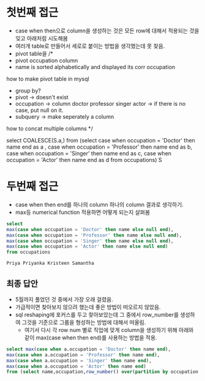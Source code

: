 # 첫번째 접근

- case when then으로 column을 생성하는 것은 모든 row에 대해서 적용되는 것을 잊고 아래처럼 시도해봄
- 여러개 table로 만들어서 세로로 붙이는 방법을 생각했는데 못 찾음.
- pivot table을 
/*
- pivot occupation column
- name is sorted alphabetically and displayed its corr occupation

how to make pivot table in mysql
- group by?
- pivot -> doesn't exist
- occupation -> column doctor professor singer actor -> if there is no case, put null on it.
- subquery -> make seperately a column

how to concat multiple columns
*/

select COALESCE(S.a,) from
(select 
case when occupation = 'Doctor' then name end as a ,
case when occupation = 'Professor' then name end as b,
case when occupation = 'Singer' then name end as c,
case when occupation = 'Actor' then name end as d
from occupations) S


# 두번째 접근

- case when then end를 하나의 column 하나의 column 결과로 생각하기.
- max등 numerical function 적용하면 어떻게 되는지 살펴봄



```sql
select 
max(case when occupation = 'Doctor' then name else null end),
max(case when occupation = 'Professor' then name else null end),
max(case when occupation = 'Singer' then name else null end),
max(case when occupation = 'Actor' then name else null end)
from occupations 
```

```
Priya Priyanka Kristeen Samantha
```




## 최종 답안

- 5월까지 풀었던 것 중에서 가장 오래 걸렸음.
- 가급적이면 찾아보지 않으려 했는데 좋은 방법이 떠오르지 않았음.
- sql reshaping에 포커스를 두고 찾아보았는데 그 중에서 row_number를 생성하여 그것을 기준으로 그룹을 형성하는 방법에 대해서 떠올림.
  - 여기서 다시 각 row num 별로 직업에 맞게 column을 생성하기 위해 아래와 같이 max(case when then end)를 사용하는 방법을 적용.


```sql
select max(case when a.occupation = 'Doctor' then name end),
max(case when a.occupation = 'Professor' then name end),
max(case when a.occupation = 'Singer' then name end),
max(case when a.occupation = 'Actor' then name end)
from (select name,occupation,row_number() over(partition by occupation order by name) as r_num from occupations) a group by a.r_num
```
